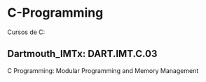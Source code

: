 # C-Programming
Cursos de C:

## Dartmouth_IMTx: DART.IMT.C.03
C Programming: Modular Programming and Memory Management
